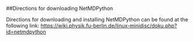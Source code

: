 ##Directions for downloading NetMDPython

Directions for downloading and installing NetMDPython can be found at the following link: 
https://wiki.physik.fu-berlin.de/linux-minidisc/doku.php?id=netmdpython